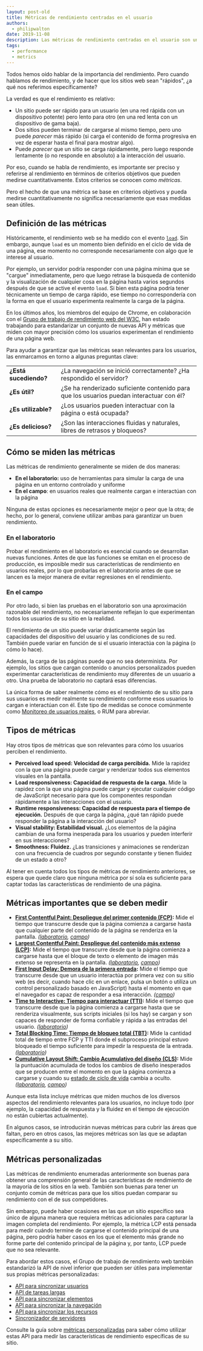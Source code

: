 ```yaml
---
layout: post-old
title: Métricas de rendimiento centradas en el usuario
authors:
  - philipwalton
date: 2019-11-08
description: Las métricas de rendimiento centradas en el usuario son una herramienta fundamental para comprender y mejorar la experiencia de su sitio web de forma que beneficie a los usuarios reales.
tags:
  - performance
  - metrics
---
```


Todos hemos oído hablar de la importancia del rendimiento. Pero cuando hablamos de rendimiento, y de hacer que los sitios web sean "rápidos", ¿a qué nos referimos específicamente?

La verdad es que el rendimiento es relativo:

- Un sitio puede ser rápido para un usuario (en una red rápida con un dispositivo potente) pero lento para otro (en una red lenta con un dispositivo de gama baja).
- Dos sitios pueden terminar de cargarse al mismo tiempo, pero uno puede *parecer* más rápido (si carga el contenido de forma progresiva en vez de esperar hasta el final para mostrar algo).
- Puede *parecer* que un sitio se carga rápidamente, pero luego responde lentamente (o no responde en absoluto) a la interacción del usuario.

Por eso, cuando se habla de rendimiento, es importante ser preciso y referirse al rendimiento en términos de criterios objetivos que pueden medirse cuantitativamente. Estos criterios se conocen como *métricas*.

Pero el hecho de que una métrica se base en criterios objetivos y pueda medirse cuantitativamente no significa necesariamente que esas medidas sean útiles.

## Definición de las métricas

Históricamente, el rendimiento web se ha medido con el evento <code>[load](https://developer.mozilla.org/docs/Web/API/Window/load_event)</code>. Sin embargo, aunque <code>load</code> es un momento bien definido en el ciclo de vida de una página, ese momento no corresponde necesariamente con algo que le interese al usuario.

Por ejemplo, un servidor podría responder con una página mínima que se "cargue" inmediatamente, pero que luego retrase la búsqueda de contenido y la visualización de cualquier cosa en la página hasta varios segundos después de que se active el evento `load`. Si bien esta página podría tener técnicamente un tiempo de carga rápido, ese tiempo no correspondería con la forma en que el usuario experimenta realmente la carga de la página.

En los últimos años, los miembros del equipo de Chrome, en colaboración con el [Grupo de trabajo de rendimiento web del W3C](https://www.w3.org/webperf/), han estado trabajando para estandarizar un conjunto de nuevas API y métricas que miden con mayor precisión cómo los usuarios experimentan el rendimiento de una página web.

Para ayudar a garantizar que las métricas sean relevantes para los usuarios, las enmarcamos en torno a algunas preguntas clave:

<table id="questions">
  <tr>
    <td><strong>¿Está sucediendo?</strong></td>
    <td>¿La navegación se inició correctamente? ¿Ha respondido el servidor?</td>
  </tr>
  <tr>
    <td><strong>¿Es útil?</strong></td>
    <td>¿Se ha renderizado suficiente contenido para que los usuarios puedan interactuar con él?</td>
  </tr>
  <tr>
    <td><strong>¿Es utilizable?</strong></td>
    <td>¿Los usuarios pueden interactuar con la página o está ocupada?</td>
  </tr>
  <tr>
    <td><strong>¿Es delicioso?</strong></td>
    <td>¿Son las interacciones fluidas y naturales, libres de retrasos y bloqueos?</td>
  </tr>
</table>

## Cómo se miden las métricas

Las métricas de rendimiento generalmente se miden de dos maneras:

- **En el laboratorio:** uso de herramientas para simular la carga de una página en un entorno controlado y uniforme
- **En el campo**: en usuarios reales que realmente cargan e interactúan con la página

Ninguna de estas opciones es necesariamente mejor o peor que la otra; de hecho, por lo general, conviene utilizar ambas para garantizar un buen rendimiento.

### En el laboratorio

Probar el rendimiento en el laboratorio es esencial cuando se desarrollan nuevas funciones. Antes de que las funciones se emitan en el proceso de producción, es imposible medir sus características de rendimiento en usuarios reales, por lo que probarlas en el laboratorio antes de que se lancen es la mejor manera de evitar regresiones en el rendimiento.

### En el campo

Por otro lado, si bien las pruebas en el laboratorio son una aproximación razonable del rendimiento, no necesariamente reflejan lo que experimentan todos los usuarios de su sitio en la realidad.

El rendimiento de un sitio puede variar drásticamente según las capacidades del dispositivo del usuario y las condiciones de su red. También puede variar en función de si el usuario interactúa con la página (o cómo lo hace).

Además, la carga de las páginas puede que no sea determinista. Por ejemplo, los sitios que cargan contenido o anuncios personalizados pueden experimentar características de rendimiento muy diferentes de un usuario a otro. Una prueba de laboratorio no captará esas diferencias.

La única forma de saber realmente cómo es el rendimiento de su sitio para sus usuarios es medir realmente su rendimiento conforme esos usuarios lo cargan e interactúan con él. Este tipo de medidas se conoce comúnmente como [Monitoreo de usuarios reales](https://en.wikipedia.org/wiki/Real_user_monitoring), o RUM para abreviar.

## Tipos de métricas

Hay otros tipos de métricas que son relevantes para cómo los usuarios perciben el rendimiento.

- **Perceived load speed: Velocidad de carga percibida.** Mide la rapidez con la que una página puede cargar y renderizar todos sus elementos visuales en la pantalla.
- **Load responsiveness: Capacidad de respuesta de la carga.** Mide la rapidez con la que una página puede cargar y ejecutar cualquier código de JavaScript necesario para que los componentes respondan rápidamente a las interacciones con el usuario.
- **Runtime responsiveness: Capacidad de respuesta para el tiempo de ejecución.** Después de que carga la página, ¿qué tan rápido puede responder la página a la interacción del usuario?
- **Visual stability: Estabilidad visual.** ¿Los elementos de la página cambian de una forma inesperada para los usuarios y pueden interferir en sus interacciones?
- **Smoothness: Fluidez.** ¿Las transiciones y animaciones se renderizan con una frecuencia de cuadros por segundo constante y tienen fluidez de un estado a otro?

Al tener en cuenta todos los tipos de métricas de rendimiento anteriores, se espera que quede claro que ninguna métrica por sí sola es suficiente para captar todas las características de rendimiento de una página.

## Métricas importantes que se deben medir

- **[First Contentful Paint: Despliegue del primer contenido (FCP)](/fcp/):** Mide el tiempo que transcurre desde que la página comienza a cargarse hasta que cualquier parte del contenido de la página se renderiza en la pantalla. *([laboratorio](#in-the-lab), [campo](#in-the-field))*
- **[Largest Contentful Paint: Despliegue del contenido más extenso (LCP)](/lcp/):** Mide el tiempo que transcurre desde que la página comienza a cargarse hasta que el bloque de texto o elemento de imagen más extenso se representa en la pantalla. *([laboratorio](#in-the-lab), [campo](#in-the-field))*
- **[First Input Delay: Demora de la primera entrada](/fid/):** Mide el tiempo que transcurre desde que un usuario interactúa por primera vez con su sitio web (es decir, cuando hace clic en un enlace, pulsa un botón o utiliza un control personalizado basado en JavaScript) hasta el momento en que el navegador es capaz de responder a esa interacción. *([campo](#in-the-field))*
- **[Time to Interactive: Tiempo para interactuar  (TTI)](/tti/):** Mide el tiempo que transcurre desde que la página comienza a cargarse hasta que se renderiza visualmente, sus scripts iniciales (si los hay) se cargan y son capaces de responder de forma confiable y rápida a las entradas del usuario. *([laboratorio](#in-the-lab))*
- **[Total Blocking Time: Tiempo de bloqueo total (TBT)](/tbt/):** Mide la cantidad total de tiempo entre FCP y TTI donde el subproceso principal estuvo bloqueado el tiempo suficiente para impedir la respuesta de la entrada. *([laboratorio](#in-the-lab))*
- **[Cumulative Layout Shift: Cambio Acumulativo del diseño (CLS)](/cls/):** Mide la puntuación acumulada de todos los cambios de diseño inesperados que se producen entre el momento en que la página comienza a cargarse y cuando su [estado de ciclo de vida](https://developers.google.com/web/updates/2018/07/page-lifecycle-api) cambia a oculto. *([laboratorio](#in-the-lab), [campo](#in-the-field))*

Aunque esta lista incluye métricas que miden muchos de los diversos aspectos del rendimiento relevantes para los usuarios, no incluye todo (por ejemplo, la capacidad de respuesta y la fluidez en el tiempo de ejecución no están cubiertas actualmente).

En algunos casos, se introducirán nuevas métricas para cubrir las áreas que faltan, pero en otros casos, las mejores métricas son las que se adaptan específicamente a su sitio.

## Métricas personalizadas

Las métricas de rendimiento enumeradas anteriormente son buenas para obtener una comprensión general de las características de rendimiento de la mayoría de los sitios en la web. También son buenas para tener un conjunto común de métricas para que los sitios puedan comparar su rendimiento con el de sus competidores.

Sin embargo, puede haber ocasiones en las que un sitio específico sea único de alguna manera que requiera métricas adicionales para capturar la imagen completa del rendimiento. Por ejemplo, la métrica LCP está pensada para medir cuándo termine de cargarse el contenido principal de una página, pero podría haber casos en los que el elemento más grande no forme parte del contenido principal de la página y, por tanto, LCP puede que no sea relevante.

Para abordar estos casos, el Grupo de trabajo de rendimiento web también estandarizó la API de nivel inferior que pueden ser útiles para implementar sus propias métricas personalizadas:

- [API para sincronizar usuarios](https://w3c.github.io/user-timing/)
- [API de tareas largas](https://w3c.github.io/longtasks/)
- [API para sincronizar elementos](https://wicg.github.io/element-timing/)
- [API para sincronizar la navegación](https://w3c.github.io/navigation-timing/)
- [API para sincronizar los recursos](https://w3c.github.io/resource-timing/)
- [Sincronizador de servidores](https://w3c.github.io/server-timing/)

Consulte la guía sobre [métricas personalizadas](/custom-metrics/) para saber cómo utilizar estas API para medir las características de rendimiento específicas de su sitio.
